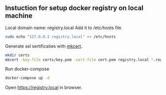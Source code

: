 ## Instuction for setup docker registry on local machine

Local domain name: registry.local
Add it to /etc/hosts file

```bash
sudo echo "127.0.0.1 registry.local" >> /etc/hosts
```

Generate ssl sertificaties with [mkcert](https://github.com/FiloSottile/mkcert). 
```bash
mkdir certs
mkcert -key-file certs/key.pem -cert-file cert.pem registry.local *.registry.local
```

Run docker-compose

```bash
docker-compose up -d
```

Open https://registry.local in browser.
